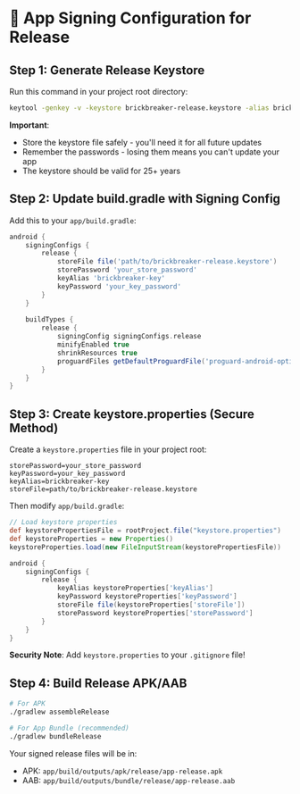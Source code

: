 # 🔐 App Signing Configuration for Release

## Step 1: Generate Release Keystore

Run this command in your project root directory:

```bash
keytool -genkey -v -keystore brickbreaker-release.keystore -alias brickbreaker-key -keyalg RSA -keysize 2048 -validity 10000
```

**Important**: 
- Store the keystore file safely - you'll need it for all future updates
- Remember the passwords - losing them means you can't update your app
- The keystore should be valid for 25+ years

## Step 2: Update build.gradle with Signing Config

Add this to your `app/build.gradle`:

```gradle
android {
    signingConfigs {
        release {
            storeFile file('path/to/brickbreaker-release.keystore')
            storePassword 'your_store_password'
            keyAlias 'brickbreaker-key'
            keyPassword 'your_key_password'
        }
    }
    
    buildTypes {
        release {
            signingConfig signingConfigs.release
            minifyEnabled true
            shrinkResources true
            proguardFiles getDefaultProguardFile('proguard-android-optimize.txt'), 'proguard-rules.pro'
        }
    }
}
```

## Step 3: Create keystore.properties (Secure Method)

Create a `keystore.properties` file in your project root:

```properties
storePassword=your_store_password
keyPassword=your_key_password
keyAlias=brickbreaker-key
storeFile=path/to/brickbreaker-release.keystore
```

Then modify `app/build.gradle`:

```gradle
// Load keystore properties
def keystorePropertiesFile = rootProject.file("keystore.properties")
def keystoreProperties = new Properties()
keystoreProperties.load(new FileInputStream(keystorePropertiesFile))

android {
    signingConfigs {
        release {
            keyAlias keystoreProperties['keyAlias']
            keyPassword keystoreProperties['keyPassword']
            storeFile file(keystoreProperties['storeFile'])
            storePassword keystoreProperties['storePassword']
        }
    }
}
```

**Security Note**: Add `keystore.properties` to your `.gitignore` file!

## Step 4: Build Release APK/AAB

```bash
# For APK
./gradlew assembleRelease

# For App Bundle (recommended)
./gradlew bundleRelease
```

Your signed release files will be in:
- APK: `app/build/outputs/apk/release/app-release.apk`
- AAB: `app/build/outputs/bundle/release/app-release.aab` 